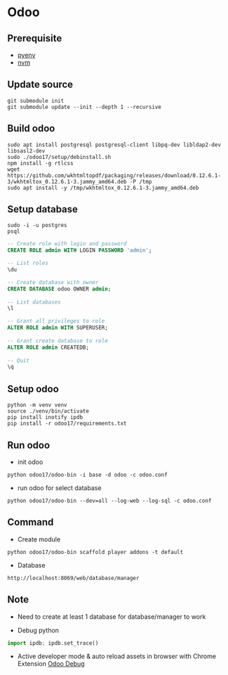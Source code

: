 # Odoo

## Prerequisite

- [pyenv](https://github.com/pyenv/pyenv)
- [nvm](https://github.com/nvm-sh/nvm)

## Update source

```shell
git submodule init
git submodule update --init --depth 1 --recursive
```

## Build odoo

```shell
sudo apt install postgresql postgresql-client libpq-dev libldap2-dev libsasl2-dev
sudo ./odoo17/setup/debinstall.sh
npm install -g rtlcss
wget https://github.com/wkhtmltopdf/packaging/releases/download/0.12.6.1-3/wkhtmltox_0.12.6.1-3.jammy_amd64.deb -P /tmp
sudo apt install -y /tmp/wkhtmltox_0.12.6.1-3.jammy_amd64.deb
```

## Setup database

```shell
sudo -i -u postgres
psql
```

```sql
-- Create role with login and password
CREATE ROLE admin WITH LOGIN PASSWORD 'admin';

-- List roles
\du

-- Create database with owner
CREATE DATABASE odoo OWNER admin;
       
-- List databases
\l

-- Grant all privileges to role
ALTER ROLE admin WITH SUPERUSER;
      
-- Grant create database to role
ALTER ROLE admin CREATEDB;
      
-- Quit
\q
```

## Setup odoo

```shell
python -m venv venv
source ./venv/bin/activate
pip install inotify ipdb
pip install -r odoo17/requirements.txt
```

## Run odoo

- init odoo

```shell
python odoo17/odoo-bin -i base -d odoo -c odoo.conf
```

- run odoo for select database

```shell
python odoo17/odoo-bin --dev=all --log-web --log-sql -c odoo.conf
```

## Command

- Create module

```shell
python odoo17/odoo-bin scaffold player addons -t default
```

- Database

```shell
http://localhost:8069/web/database/manager
```

## Note

- Need to create at least 1 database for database/manager to work

- Debug python

```python
import ipdb; ipdb.set_trace()
```

- Active developer mode & auto reload assets in browser with Chrome Extension [Odoo Debug](https://chromewebstore.google.com/detail/odoo-debug/hmdmhilocobgohohpdpolmibjklfgkbi)